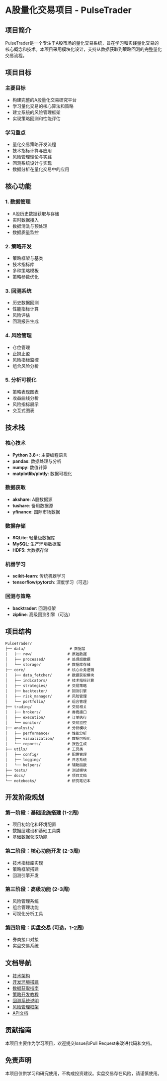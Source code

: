 # A股量化交易项目 - PulseTrader

## 项目简介

PulseTrader是一个专注于A股市场的量化交易系统，旨在学习和实践量化交易的核心概念和技术。本项目采用模块化设计，支持从数据获取到策略回测的完整量化交易流程。

## 项目目标

### 主要目标
- 构建完整的A股量化交易研究平台
- 学习量化交易的核心算法和策略
- 建立系统的风险管理框架
- 实现策略回测和性能评估

### 学习重点
- 量化交易策略开发流程
- 技术指标计算与应用
- 风险管理理论与实践
- 回测系统设计与实现
- 数据分析在量化交易中的应用

## 核心功能

### 1. 数据管理
- A股历史数据获取与存储
- 实时数据接入
- 数据清洗与预处理
- 数据质量监控

### 2. 策略开发
- 策略框架与基类
- 技术指标库
- 多种策略模板
- 策略参数优化

### 3. 回测系统
- 历史数据回测
- 性能指标计算
- 风险评估
- 回测报告生成

### 4. 风险管理
- 仓位管理
- 止损止盈
- 风险指标监控
- 组合风险分析

### 5. 分析可视化
- 策略表现图表
- 收益曲线分析
- 风险指标展示
- 交互式图表

## 技术栈

### 核心技术
- **Python 3.8+**: 主要编程语言
- **pandas**: 数据处理与分析
- **numpy**: 数值计算
- **matplotlib/plotly**: 数据可视化

### 数据获取
- **akshare**: A股数据源
- **tushare**: 备用数据源
- **yfinance**: 国际市场数据

### 数据存储
- **SQLite**: 轻量级数据库
- **MySQL**: 生产环境数据库
- **HDF5**: 大数据存储

### 机器学习
- **scikit-learn**: 传统机器学习
- **tensorflow/pytorch**: 深度学习（可选）

### 回测与策略
- **backtrader**: 回测框架
- **zipline**: 高级回测引擎（可选）

## 项目结构

```
PulseTrader/
├── data/                    # 数据层
│   ├── raw/                # 原始数据
│   ├── processed/          # 处理后数据
│   └── storage/            # 数据库存储
├── core/                   # 核心业务逻辑
│   ├── data_fetcher/       # 数据获取模块
│   ├── indicators/         # 技术指标计算
│   ├── strategies/         # 交易策略
│   ├── backtester/         # 回测引擎
│   ├── risk_manager/       # 风险管理
│   └── portfolio/          # 组合管理
├── trading/                # 交易相关
│   ├── brokers/            # 券商接口
│   ├── execution/          # 订单执行
│   └── monitor/            # 交易监控
├── analysis/               # 分析模块
│   ├── performance/        # 性能分析
│   ├── visualization/      # 数据可视化
│   └── reports/            # 报告生成
├── utils/                  # 工具类
│   ├── config/             # 配置管理
│   ├── logging/            # 日志系统
│   └── helpers/            # 辅助函数
├── tests/                  # 测试模块
├── docs/                   # 项目文档
└── notebooks/              # 研究笔记本
```

## 开发阶段规划

### 第一阶段：基础设施搭建 (1-2周)
- 项目初始化和环境配置
- 数据层建设和基础工具类
- 基础数据获取功能

### 第二阶段：核心功能开发 (2-3周)
- 技术指标库实现
- 策略框架搭建
- 回测引擎开发

### 第三阶段：高级功能 (2-3周)
- 风险管理系统
- 组合管理功能
- 可视化分析工具

### 第四阶段：实盘交易 (可选，1-2周)
- 券商接口对接
- 实盘交易系统

## 文档导航

- [技术架构](02-技术架构.md)
- [开发环境搭建](03-开发环境.md)
- [数据获取指南](04-数据获取.md)
- [策略开发教程](05-策略开发.md)
- [回测系统说明](06-回测系统.md)
- [风险管理框架](07-风险管理.md)
- [API文档](08-API文档.md)

## 贡献指南

本项目主要作为学习项目，欢迎提交Issue和Pull Request来改进代码和文档。

## 免责声明

本项目仅供学习和研究使用，不构成投资建议。实盘交易存在风险，请谨慎使用。